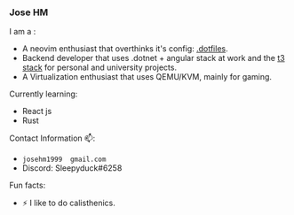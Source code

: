 ### Jose HM
I am a :
  * A neovim enthusiast that overthinks it's config: [.dotfiles](https://github.com/Josehm1999/.dotfiles/tree/main/nvim/.config/nvim).
  * Backend developer that uses  .dotnet + angular stack at work and the [t3 stack](https://github.com/t3-oss/create-t3-app) for personal and university projects.
  * A Virtualization enthusiast that uses QEMU/KVM, mainly for gaming.

Currently learning:
  * React js
  * Rust

Contact Information 📫:
  * <code>josehm1999 <at> gmail.com</code>
  * Discord: Sleepyduck#6258

Fun facts:
  * ⚡ I like to do calisthenics.
    
<!--
**Josehm1999/Josehm1999** is a ✨ _special_ ✨ repository because its `README.md` (this file) appears on your GitHub profile.

Here are some ideas to get you started:

- 🔭 I’m currently working on ...
- 🌱 I’m currently learning ...
- 👯 I’m looking to collaborate on ...
- 🤔 I’m looking for help with ...
- 💬 Ask me about ...
- 📫 How to reach me: ...
- 😄 Pronouns: ...
- ⚡ Fun fact: ...
-->
